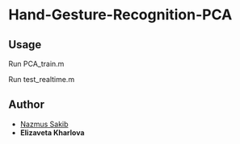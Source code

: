 # Hand-Gesture-Recognition-PCA
## Usage
Run PCA_train.m

Run test_realtime.m
## Author
* [Nazmus Sakib](https://github.com/nsa31)
* **Elizaveta Kharlova**
